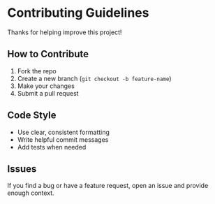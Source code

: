 # Contributing Guidelines

Thanks for helping improve this project!

## How to Contribute
1. Fork the repo
2. Create a new branch (`git checkout -b feature-name`)
3. Make your changes
4. Submit a pull request

## Code Style
- Use clear, consistent formatting
- Write helpful commit messages
- Add tests when needed

## Issues
If you find a bug or have a feature request, open an issue and provide enough context.
